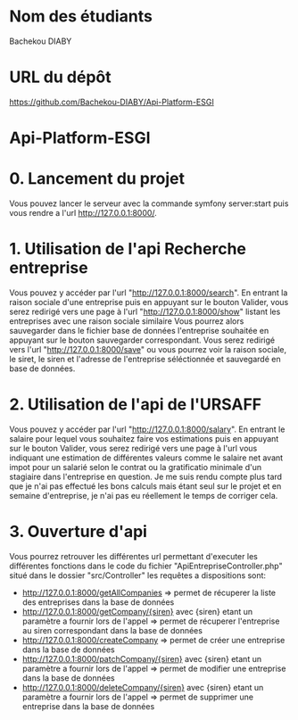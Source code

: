 # Nom des étudiants
Bachekou DIABY  

# URL du dépôt
https://github.com/Bachekou-DIABY/Api-Platform-ESGI

# Api-Platform-ESGI

# 0. Lancement du projet
Vous pouvez lancer le serveur avec la commande symfony server:start puis vous rendre a l'url http://127.0.0.1:8000/.

# 1. Utilisation de l'api Recherche entreprise

Vous pouvez y accéder par l'url "http://127.0.0.1:8000/search". En entrant la raison sociale d'une entreprise puis en appuyant sur le bouton Valider, vous serez redirigé vers une page à l'url "http://127.0.0.1:8000/show" listant les entreprises avec une raison sociale similaire
Vous pourrez alors sauvegarder dans le fichier base de données l'entreprise souhaitée en appuyant sur le bouton sauvegarder correspondant.
Vous serez redirigé vers l'url "http://127.0.0.1:8000/save" ou vous pourrez voir la raison sociale, le siret, le siren et l'adresse de l'entreprise séléctionnée et sauvegardé en base de données.

# 2. Utilisation de l'api de l'URSAFF

Vous pouvez y accéder par l'url "http://127.0.0.1:8000/salary". En entrant le salaire pour lequel vous souhaitez faire vos estimations puis en appuyant sur le bouton Valider, vous serez redirigé vers une page à l'url vous indiquant une estimation de différentes valeurs comme le salaire net avant impot pour un salarié selon le contrat ou la gratificatio minimale d'un stagiaire dans l'entreprise en question. Je me suis rendu compte plus tard que je n'ai pas effectué les bons calculs mais étant seul sur le projet et en semaine d'entreprise, je n'ai pas eu réellement le temps de corriger cela.

# 3. Ouverture d'api 

Vous pourrez retrouver les différentes url permettant d'executer les différentes fonctions dans le code du fichier "ApiEntrepriseController.php" situé dans le dossier "src/Controller"
les requêtes a dispositions sont:
- http://127.0.0.1:8000/getAllCompanies  => permet de récuperer la liste des entreprises dans la base de données
- http://127.0.0.1:8000/getCompany/{siren} avec {siren} etant un paramètre a fournir lors de l'appel => permet de récuperer l'entreprise au siren correspondant dans la base de données
- http://127.0.0.1:8000/createCompany  => permet de créer une entreprise dans la base de données
- http://127.0.0.1:8000/patchCompany/{siren} avec {siren} etant un paramètre a fournir lors de l'appel => permet de modifier une entreprise dans la base de données
- http://127.0.0.1:8000/deleteCompany/{siren} avec {siren} etant un paramètre a fournir lors de l'appel => permet de supprimer une entreprise dans la base de données
